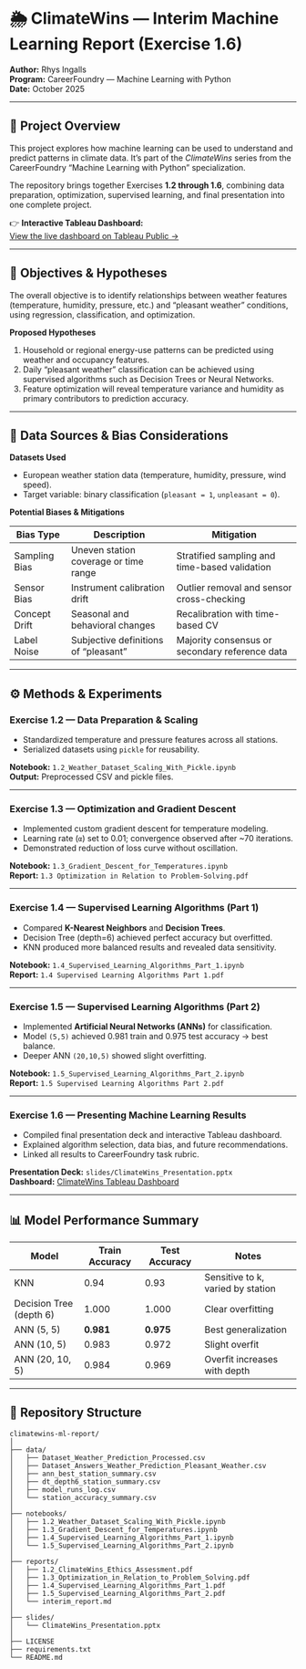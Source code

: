 # 🌦️ ClimateWins — Interim Machine Learning Report (Exercise 1.6)

**Author:** Rhys Ingalls  
**Program:** CareerFoundry — Machine Learning with Python  
**Date:** October 2025  

---

## 🎯 Project Overview
This project explores how machine learning can be used to understand and predict patterns in climate data. It’s part of the *ClimateWins* series from the CareerFoundry “Machine Learning with Python” specialization.  

The repository brings together Exercises **1.2 through 1.6**, combining data preparation, optimization, supervised learning, and final presentation into one complete project.  

👉 **Interactive Tableau Dashboard:**  
[View the live dashboard on Tableau Public →](https://public.tableau.com/app/profile/rhys.ingalls/viz/ClimateWins_Presentation/Dashboard1)

---

## 🧩 Objectives & Hypotheses
The overall objective is to identify relationships between weather features (temperature, humidity, pressure, etc.) and “pleasant weather” conditions, using regression, classification, and optimization.

**Proposed Hypotheses**
1. Household or regional energy-use patterns can be predicted using weather and occupancy features.  
2. Daily “pleasant weather” classification can be achieved using supervised algorithms such as Decision Trees or Neural Networks.  
3. Feature optimization will reveal temperature variance and humidity as primary contributors to prediction accuracy.  

---

## 🧠 Data Sources & Bias Considerations

**Datasets Used**
- European weather station data (temperature, humidity, pressure, wind speed).  
- Target variable: binary classification (`pleasant = 1`, `unpleasant = 0`).  

**Potential Biases & Mitigations**

| Bias Type | Description | Mitigation |
|------------|--------------|-------------|
| Sampling Bias | Uneven station coverage or time range | Stratified sampling and time-based validation |
| Sensor Bias | Instrument calibration drift | Outlier removal and sensor cross-checking |
| Concept Drift | Seasonal and behavioral changes | Recalibration with time-based CV |
| Label Noise | Subjective definitions of “pleasant” | Majority consensus or secondary reference data |

---

## ⚙️ Methods & Experiments

### **Exercise 1.2 — Data Preparation & Scaling**
- Standardized temperature and pressure features across all stations.  
- Serialized datasets using `pickle` for reusability.  

**Notebook:** `1.2_Weather_Dataset_Scaling_With_Pickle.ipynb`  
**Output:** Preprocessed CSV and pickle files.

---

### **Exercise 1.3 — Optimization and Gradient Descent**
- Implemented custom gradient descent for temperature modeling.  
- Learning rate (`α`) set to 0.01; convergence observed after ~70 iterations.  
- Demonstrated reduction of loss curve without oscillation.  

**Notebook:** `1.3_Gradient_Descent_for_Temperatures.ipynb`  
**Report:** `1.3 Optimization in Relation to Problem-Solving.pdf`

---

### **Exercise 1.4 — Supervised Learning Algorithms (Part 1)**
- Compared **K-Nearest Neighbors** and **Decision Trees**.  
- Decision Tree (depth=6) achieved perfect accuracy but overfitted.  
- KNN produced more balanced results and revealed data sensitivity.  

**Notebook:** `1.4_Supervised_Learning_Algorithms_Part_1.ipynb`  
**Report:** `1.4 Supervised Learning Algorithms Part 1.pdf`

---

### **Exercise 1.5 — Supervised Learning Algorithms (Part 2)**
- Implemented **Artificial Neural Networks (ANNs)** for classification.  
- Model `(5,5)` achieved 0.981 train and 0.975 test accuracy → best balance.  
- Deeper ANN `(20,10,5)` showed slight overfitting.  

**Notebook:** `1.5_Supervised_Learning_Algorithms_Part_2.ipynb`  
**Report:** `1.5 Supervised Learning Algorithms Part 2.pdf`

---

### **Exercise 1.6 — Presenting Machine Learning Results**
- Compiled final presentation deck and interactive Tableau dashboard.  
- Explained algorithm selection, data bias, and future recommendations.  
- Linked all results to CareerFoundry task rubric.  

**Presentation Deck:** `slides/ClimateWins_Presentation.pptx`  
**Dashboard:** [ClimateWins Tableau Dashboard](https://public.tableau.com/app/profile/rhys.ingalls/viz/ClimateWins_Presentation/Dashboard1)

---

## 📊 Model Performance Summary

| Model | Train Accuracy | Test Accuracy | Notes |
|--------|----------------|---------------|-------|
| KNN | 0.94 | 0.93 | Sensitive to k, varied by station |
| Decision Tree (depth 6) | 1.000 | 1.000 | Clear overfitting |
| ANN (5, 5) | **0.981** | **0.975** | Best generalization |
| ANN (10, 5) | 0.983 | 0.972 | Slight overfit |
| ANN (20, 10, 5) | 0.984 | 0.969 | Overfit increases with depth |

---

## 🧮 Repository Structure

```text
climatewins-ml-report/
│
├── data/
│   ├── Dataset_Weather_Prediction_Processed.csv
│   ├── Dataset_Answers_Weather_Prediction_Pleasant_Weather.csv
│   ├── ann_best_station_summary.csv
│   ├── dt_depth6_station_summary.csv
│   ├── model_runs_log.csv
│   └── station_accuracy_summary.csv
│
├── notebooks/
│   ├── 1.2_Weather_Dataset_Scaling_With_Pickle.ipynb
│   ├── 1.3_Gradient_Descent_for_Temperatures.ipynb
│   ├── 1.4_Supervised_Learning_Algorithms_Part_1.ipynb
│   └── 1.5_Supervised_Learning_Algorithms_Part_2.ipynb
│
├── reports/
│   ├── 1.2_ClimateWins_Ethics_Assessment.pdf
│   ├── 1.3_Optimization_in_Relation_to_Problem_Solving.pdf
│   ├── 1.4_Supervised_Learning_Algorithms_Part_1.pdf
│   ├── 1.5_Supervised_Learning_Algorithms_Part_2.pdf
│   └── interim_report.md
│
├── slides/
│   └── ClimateWins_Presentation.pptx
│
├── LICENSE  
├── requirements.txt  
└── README.md
